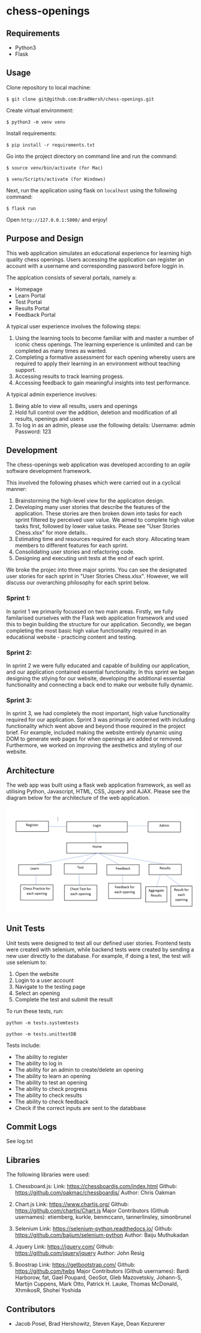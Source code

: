 # chess-openings

## Requirements

- Python3
- Flask

## Usage

Clone repository to local machine:

```
$ git clone git@github.com:BradHersh/chess-openings.git
```

Create virtual environment: 
```
$ python3 -m venv venv
```


Install requirements: 
```
$ pip install -r requirements.txt
```

Go into the project directory on command line and run the command:

```
$ source venv/bin/activate (for Mac)
```
```
$ venv/Scripts/activate (for Windows)
```
Next, run the application using flask on `localhost` using the following command:

```
$ flask run
```
Open `http://127.0.0.1:5000/` and enjoy!

## Purpose and Design

This web application simulates an educational experience for learning high quality chess openings. 
Users accessing the application can register an account with a username and corresponding password before loggin in.

The applcation consists of several portals, namely a:

- Homepage
- Learn Portal
- Test Portal
- Results Portal
- Feedback Portal

A typical user experience involves the following steps:

1. Using the learning tools to become familiar with and master a number of iconic chess openings. The learning experience is unlimited and can be completed as many times as wanted.
2. Completing a formative assessment for each opening whereby users are required to apply their learning in an environment without teaching support.
3. Accessing results to track learning progess. 
4. Accessing feedback to gain meaningful insights into test performance.

A typical admin experience involves:

1. Being able to view all results, users and openings
2. Hold full control over the addition, deletion and modification of all results, openings and users
3. To log in as an admin, please use the following details:
    Username: admin
    Password: 123

## Development

The chess-openings web application was developed according to an *agile* software development framework. 

This involved the following phases which were carried out in a cyclical manner:

1. Brainstorming the high-level view for the application design.
2. Developing many user stories that describe the features of the application. These stories are then broken down into tasks for each sprint filtered by perceived user value. We aimed to complete high value tasks first, followed by lower value tasks. Please see "User Stories Chess.xlsx" for more details..
3. Estimating time and resources required for each story. Allocating team members to different features for each sprint.
4. Consolidating user stories and refactoring code.
5. Designing and executing unit tests at the end of each sprint.

We broke the projec into three major sprints. You can see the designated user stories for each sprint in "User Stories Chess.xlsx". However, we will discuss our overarching philosophy for each sprint below. 

### Sprint 1:
In sprint 1 we primarily focussed on two main areas. Firstly, we fully familarised ourselves with the Flask web application framework and used this to begin building the structure for our application. Secondly, we began completing the most basic high value functionality required in an educational website - practicing content and testing. 

### Sprint 2:
In sprint 2 we were fully educated and capable of building our application, and our application contained essential functionality. In this sprint we began designing the stlying for our website, developing the additional essential functionality and connecting a back end to make our website fully dynamic. 

### Sprint 3:
In sprint 3, we had completely the most important, high value functionality required for our application. Sprint 3 was primarily concerned with including functionality which went above and beyond those required in the project brief. For example, included making the website entirely dynamic using DOM to generate web pages for when openings are added or removed. Furthermore, we worked on improving the aesthetics and styling of our website. 




## Architecture 

The web app was built using a flask web application framework, as well as utilising Python, Javascript, HTML, CSS, Jquery and AJAX. Please see the diagram below for the architecture of the web application. 

![](/app/static/img/Chess%20Architecture.PNG)

## Unit Tests

Unit tests were designed to test all our defined user stories. Frontend tests were created with selenium, while backend tests were created by sending a new user directly to the database. For example, if doing a test, the test will use selenium to: 
1. Open the website
2. Login to a user account
3. Navigate to the testing page
4. Select an opening
5. Complete the test and submit the result

To run these tests, run:

```
python -m tests.systemtests
```
```
python -m tests.unittestDB
```

Tests include:
- The ability to register
- The ability to log in
- The ability for an admin to create/delete an opening
- The ability to learn an opening
- The ability to test an opening
- The ability to check progress
- The ability to check results
- The ability to check feedback
- Check if the correct inputs are sent to the databbase


## Commit Logs

See log.txt

## Libraries

The following libraries were used:

1. Chessboard.js:
Link: https://chessboardjs.com/index.html
Github: https://github.com/oakmac/chessboardjs/
Author: Chris Oakman

2. Chart.js
Link: https://www.chartjs.org/
Github: https://github.com/chartjs/Chart.js
Major Contributors (Github usernames): etiemberg, kurkle, benmccann, tannerlinsley, simonbrunel

3. Selenium
Link: https://selenium-python.readthedocs.io/
Github: https://github.com/baijum/selenium-python
Author: Baiju Muthukadan

4. Jquery
Link: https://jquery.com/
Github: https://github.com/jquery/jquery
Author: John Resig

4. Boostrap
Link: https://getbootstrap.com/
Github: https://github.com/twbs
Major Contributors (Github usernames): Bardi Harborow, fat, Gael Poupard, GeoSot, Gleb Mazovetskiy, Johann-S, Martijn Cuppens, Mark Otto, Patrick H. Lauke, Thomas McDonald, XhmikosR, Shohei Yoshida

## Contributors

- Jacob Posel, Brad Hershowitz, Steven Kaye, Dean Kezurerer 
